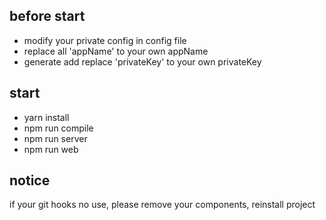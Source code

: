 ## before start
- modify your private config in config file
- replace all 'appName' to your own appName
- generate add replace 'privateKey' to your own privateKey

## start
- yarn install
- npm run compile
- npm run server
- npm run web

## notice
if your git hooks no use, please remove your components, reinstall project